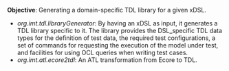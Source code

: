 **Objective**: Generating a domain-specific TDL library for a given xDSL.

- *org.imt.tdl.libraryGenerator*: By having an xDSL as input, it generates a TDL library specific to it. The library provides the DSL_specific TDL data types for the definition of test data, the required test configurations, a set of commands for requesting the execution of the model under test, and facilities for using OCL queries when writing test cases.
- *org.imt.atl.ecore2tdl*: An ATL transformation from Ecore to TDL.